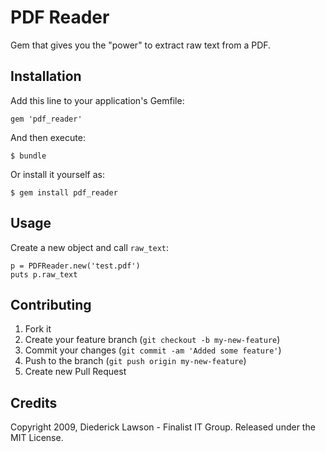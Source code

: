 # PDF Reader

Gem that gives you the "power" to extract raw text from a PDF.

## Installation

Add this line to your application's Gemfile:

    gem 'pdf_reader'

And then execute:

    $ bundle

Or install it yourself as:

    $ gem install pdf_reader

## Usage

Create a new object and call `raw_text`:

    p = PDFReader.new('test.pdf')
    puts p.raw_text

## Contributing

1. Fork it
2. Create your feature branch (`git checkout -b my-new-feature`)
3. Commit your changes (`git commit -am 'Added some feature'`)
4. Push to the branch (`git push origin my-new-feature`)
5. Create new Pull Request

## Credits

Copyright 2009, Diederick Lawson - Finalist IT Group. Released under the MIT License.
